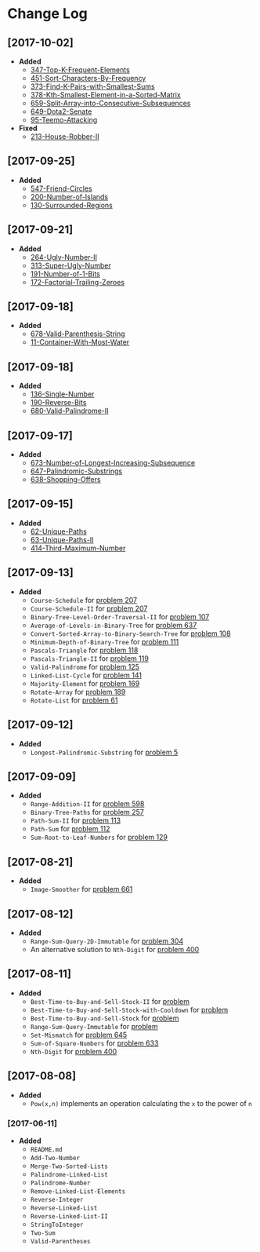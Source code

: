 # Change Log  

## [2017-10-02]  
+ **Added**  
	- [347-Top-K-Frequent-Elements](https://leetcode.com/problems/top-k-frequent-elements/description/)  
	- [451-Sort-Characters-By-Frequency](https://leetcode.com/problems/sort-characters-by-frequency/description/)  
	- [373-Find-K-Pairs-with-Smallest-Sums](https://leetcode.com/problems/find-k-pairs-with-smallest-sums/description/)  
	- [378-Kth-Smallest-Element-in-a-Sorted-Matrix](https://leetcode.com/problems/kth-smallest-element-in-a-sorted-matrix/description/)   
	- [659-Split-Array-into-Consecutive-Subsequences](https://leetcode.com/problems/split-array-into-consecutive-subsequences/description/)  
	- [649-Dota2-Senate](https://leetcode.com/problems/dota2-senate/description/)   
	- [95-Teemo-Attacking](https://leetcode.com/problems/teemo-attacking/description/)   
+ **Fixed**  
	- [213-House-Robber-II](https://leetcode.com/problems/house-robber/description/)  

## [2017-09-25]  
+ **Added**  
	- [547-Friend-Circles](https://leetcode.com/problems/friend-circles/description/)  
  - [200-Number-of-Islands](https://leetcode.com/problems/number-of-islands/description/)   
  - [130-Surrounded-Regions](https://leetcode.com/problems/surrounded-regions/description/)  

## [2017-09-21]  
+ **Added**  
	- [264-Ugly-Number-II](https://leetcode.com/problems/ugly-number-ii/description/)  
	- [313-Super-Ugly-Number](https://leetcode.com/problems/super-ugly-number/description/)  
	- [191-Number-of-1-Bits](https://leetcode.com/problems/number-of-1-bits/description/)   
	- [172-Factorial-Trailing-Zeroes](https://leetcode.com/problems/factorial-trailing-zeroes/description/)  

## [2017-09-18]  
+ **Added**  
	- [678-Valid-Parenthesis-String](https://leetcode.com/problems/valid-parenthesis-string/description/)  
	- [11-Container-With-Most-Water](https://leetcode.com/problems/container-with-most-water/description/)  

## [2017-09-18]  
+ **Added**   
	- [136-Single-Number](https://leetcode.com/problems/single-number/description/)  
	- [190-Reverse-Bits](https://leetcode.com/problems/reverse-bits/description/)  
	- [680-Valid-Palindrome-II](https://leetcode.com/problems/valid-palindrome-ii/description/)  


## [2017-09-17]  
+ **Added**    
	- [673-Number-of-Longest-Increasing-Subsequence](https://leetcode.com/problems/number-of-longest-increasing-subsequence/description/)  
	- [647-Palindromic-Substrings](https://leetcode.com/problems/palindromic-substrings/description/)  
	- [638-Shopping-Offers](https://leetcode.com/problems/shopping-offers/description/)  

## [2017-09-15]  
+ **Added**  
	- [62-Unique-Paths](https://leetcode.com/problems/unique-paths/description/)  
	- [63-Unique-Paths-II](https://leetcode.com/problems/unique-paths-ii/description/)  
	- [414-Third-Maximum-Number](https://leetcode.com/problems/third-maximum-number/description/)  

## [2017-09-13]  
+ **Added**  
	- `Course-Schedule` for [problem 207](https://leetcode.com/problems/course-schedule/description/)    
	- `Course-Schedule-II` for [problem 207](https://leetcode.com/problems/course-schedule-ii/description/)  
	- `Binary-Tree-Level-Order-Traversal-II` for [problem 107](https://leetcode.com/problems/binary-tree-level-order-traversal-ii/description/)  
	- `Average-of-Levels-in-Binary-Tree` for [problem 637](https://leetcode.com/problems/average-of-levels-in-binary-tree/description/)  
	- `Convert-Sorted-Array-to-Binary-Search-Tree` for [problem 108](https://leetcode.com/problems/convert-sorted-array-to-binary-search-tree/description/)  
	- `Minimum-Depth-of-Binary-Tree` for [problem 111](https://leetcode.com/problems/minimum-depth-of-binary-tree/description/)  
	- `Pascals-Triangle` for [problem 118](https://leetcode.com/problems/pascals-triangle/description/)  
	- `Pascals-Triangle-II` for [problem 119](https://leetcode.com/problems/pascals-triangle-ii/description/)  
	- `Valid-Palindrome` for [problem 125](https://leetcode.com/problems/valid-palindrome/description/)  
	- `Linked-List-Cycle` for [problem 141](https://leetcode.com/problems/linked-list-cycle/description/)  
	- `Majority-Element` for [problem 169](https://leetcode.com/problems/majority-element/description/)  
	- `Rotate-Array` for [problem 189](https://leetcode.com/problems/rotate-array/description/)  
	- `Rotate-List` for [problem 61](https://leetcode.com/problems/rotate-list/description/)  

## [2017-09-12]  
+ **Added**  
	- `Longest-Palindromic-Substring` for [problem 5](https://leetcode.com/problems/longest-palindromic-substring/description/)  

## [2017-09-09]  
+ **Added**  
	- `Range-Addition-II` for [problem 598](https://leetcode.com/problems/range-addition-ii/description/)  
	- `Binary-Tree-Paths` for [problem 257](https://leetcode.com/problems/binary-tree-paths/description/)  
	- `Path-Sum-II` for [problem 113](https://leetcode.com/problems/path-sum-ii/description/)  
	- `Path-Sum` for [problem 112](https://leetcode.com/problems/path-sum/description/)   
	- `Sum-Root-to-Leaf-Numbers` for [problem 129](https://leetcode.com/problems/path-sum-ii/description/)   

## [2017-08-21]  
+ **Added**  
	- `Image-Smoother` for [problem 661](https://leetcode.com/problems/image-smoother/description/)  

## [2017-08-12]  
+ **Added**  
	- `Range-Sum-Query-2D-Immutable` for  [problem 304](https://leetcode.com/problems/range-sum-query-2d-immutable/description/)  
	- An alternative solution to `Nth-Digit` for [problem 400](https://leetcode.com/problems/nth-digit/description/)   

## [2017-08-11]  
+ **Added**  
	- `Best-Time-to-Buy-and-Sell-Stock-II` for [problem](https://leetcode.com/problems/best-time-to-buy-and-sell-stock-ii/description/)     
	- `Best-Time-to-Buy-and-Sell-Stock-with-Cooldown` for [problem](https://leetcode.com/problems/best-time-to-buy-and-sell-stock-with-cooldown/description/)   
	- `Best-Time-to-Buy-and-Sell-Stock` for [problem](https://leetcode.com/problems/best-time-to-buy-and-sell-stock/description/)  
	- `Range-Sum-Query-Immutable` for [problem](https://leetcode.com/problems/range-sum-query-immutable/description/)  
	- `Set-Mismatch` for [problem 645](https://leetcode.com/problems/set-mismatch/description/)   
	- `Sum-of-Square-Numbers` for [problem 633](https://leetcode.com/problems/sum-of-square-numbers/description/)  
	- `Nth-Digit` for [problem 400](https://leetcode.com/problems/nth-digit/description/)  

## [2017-08-08]  
+ **Added**  
	- `Pow(x,n)` implements an operation calculating the `x` to the power of `n`  

### [2017-06-11]  
+ **Added**  
	- `README.md`  
	- `Add-Two-Number`  
	- `Merge-Two-Sorted-Lists`  
	- `Palindrome-Linked-List`  
	- `Palindrome-Number`  
	- `Remove-Linked-List-Elements`  
	- `Reverse-Integer`  
	- `Reverse-Linked-List`  
	- `Reverse-Linked-List-II`  
	- `StringToInteger`  
	- `Two-Sum`  
	- `Valid-Parentheses`  
